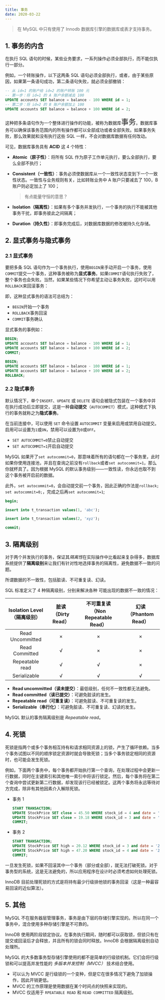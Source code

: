```yaml
---
title: 事务
date: 2020-03-22
---
```


> 在 MySQL 中只有使用了 Innodb 数据库引擎的数据库或表才支持事务。

## 1. 事务的内含

在执行 SQL 语句的时候，某些业务要求，一系列操作必须全部执行，而不能仅执行一部分。

例如，一个转账操作，以下这两条 SQL 语句必须全部执行，或者，由于某些原因，如果第一条语句成功，第二条语句失败，就必须全部撤销：

```sql
-- 从 id=1 的账户给 id=2 的账户转账 100 元
-- 第一步：将 id=1 的 A 账户余额减去 100
UPDATE accounts SET balance = balance - 100 WHERE id = 1;
-- 第二步：将 id=2 的 B 账户余额加上 100
UPDATE accounts SET balance = balance + 100 WHERE id = 2;
```

这种把多条语句作为一个整体进行操作的功能，被称为数据库<font size=5>事务</font>。数据库事务可以确保该事务范围内的所有操作都可以全部成功或者全部失败。如果事务失败，那么效果就和没有执行这些 SQL 一样，不会对数据库数据有任何改动。

可见，数据库事务具有 **ACID** 这 4 个特性：

- **Atomic（原子性）**：将所有 SQL 作为原子工作单元执行，要么全部执行，要么全部不执行；

- **Consistent（一致性）**：事务必须使数据库从一个一致性状态变到下一个一致性状态。一致性与业务规则有关，比如转账业务中 A 账户只要减去了 100，B 账户则必定加上了 100；

  > 有点能量守恒的意思？

- **Isolation（隔离性）**：如果有多个事务并发执行，一个事务的执行不能被其他事务干扰，即事务彼此之间隔离；

- **Duration（持久性）**：即事务完成后，对数据库数据的修改被持久化存储。

## 2. 显式事务与隐式事务

### 2.1 显式事务

要把多条 SQL 语句作为一个事务执行，使用`BEGIN`来手动开启一个事务，使用`COMMIT`提交一个事务，这种事务被称为**显式事务**。如果`COMMIT`语句执行失败了，整个事务也会失败。当然，如果某些情况下你希望主动让事务失败，这时可以用`ROLLBACK`来回滚事务：

即，这种显式事务的语法可总结为：

- `BEGIN`开始一个事务
- `ROLLBACK`事务回滚
- `COMMIT`事务确认

显式事务的事例如：

```sql
BEGIN;
UPDATE accounts SET balance = balance - 100 WHERE id = 1;
UPDATE accounts SET balance = balance + 100 WHERE id = 2;
COMMIT;
```

```sql
BEGIN;
UPDATE accounts SET balance = balance - 100 WHERE id = 1;
UPDATE accounts SET balance = balance + 100 WHERE id = 2;
ROLLBACK;
```

### 2.2 隐式事务

默认情况下，单个`INSERT`、`UPDATE` 或 `DELETE` 语句会被隐式包装在一个事务中并在执行成功后立即提交，这是一种**自动提交**（`AUTOCOMMIT`）模式，这种模式下执行的事务就称之为**隐式事务**。

在当前连接中，可以使用 `SET` 命令设置 `AUTOCOMMIT` 变量来启用或禁用自动提交。启用可以设置为`1`或`ON`，禁用可以设置为`0`或`OFF`。

- `SET AUTOCOMMIT=0`禁止自动提交
- `SET AUTOCOMMIT=1`开启自动提交

MySQL 如果开了`set autocommit=0`，那意味着所有的语句都在一个事务里，此时如果你使用连接池，并且在查询之前没有`rollback`或者`set autocommit=1`，那么你就杯具了。因为根据 MySQL 的默认事务级别——一致性读，你永远也取不到这个事务被开启前的数据。

此外，`set autocommit=0`，会自动提交前一个事务，因此正确的作法是`rollback; set autocommit=0;`，完成之后再`set autocommit=1`;

```sql
begin;

insert into t_transaction values(1, 'abc');

insert into t_transaction values(2, 'xyz');

commit;
```

## 3. 隔离级别

对于两个并发执行的事务，保证其*隔离性*在实际操作中比看起来复杂得多，数据库系统提供了**隔离级别**来让我们有针对性地选择事务的隔离性，避免数据不一致的问题。

所谓数据的不一致性，包括脏读、不可重复读、幻读。

SQL 标准定义了 4 种隔离级别，分别来解决各种 可能出现的数据不一致的情况：

|Isolation Level<br />（隔离级别） | 脏读<br />（Dirty Read） | 不可重复读<br />（Non Repeatable Read） | 幻读<br />（Phantom Read） |
| :-----------------------------------: | :----------------------------: | :-------------------------------------------------: | :------------------------------------: |
| Read Uncommitted      | ×                       | ×                                              | ×                                 |
| Read Committed | √                           | ×                                              | ×                                 |
| Repeatable read | √                           | √                                                | ×                                  |
| Serializable          | √                           | √                                                | √                                  |

- **Read uncommitted（读未提交）**：最低级别，任何不一致性都无法避免。
- **Read committed（读已提交）**：可避免脏读的发生。
- **Repeatable read（可重复读）**：可避免脏读、不可重复读的发生。
- **Serializable（串行化）**：可避免脏读、不可重复读、幻读的发生。

MySQL 默认的事务隔离级别是 *Repeatable read*。

## 4. 死锁

死锁是指两个或多个事务相互持有和请求相同资源上的锁，产生了循环依赖。当多个事务试图以不同的顺序锁定资源时就会导致死锁；当多个事务锁定相同的资源时，也可能会发生死锁。

例如，下面两个事务中，每个事务都开始执行第一个查询，在处理过程中会更新一行数据，同时在主键索引和其他唯一索引中将该行锁定。然后，每个事务将在第二个查询中尝试更新第二行数据，却发现该行已经被锁定。这两个事务将永远等待对方完成，除非有其他因素介入解除死锁。

- 事务 1

  ```sql
  START TRANSACTION;
  UPDATE StockPrice SET close = 45.50 WHERE stock_id = 4 and date = '2020-05-01';
  UPDATE StockPrice SET close = 19.18 WHERE stock_id = 3 and date = '2020-05-02';
  COMMIT;
  ```

- 事务 2

  ```sql
  START TRANSACTION;
  UPDATE StockPrice SET high = 20.12 WHERE stock_id = 3 and date = '2020-05-02';
  UPDATE StockPrice SET high = 47.20 WHERE stock_id = 4 and date = '2020-05-01';
  COMMIT;
  ```

一旦发生死锁，如果不回滚其中一个事务（部分或全部），就无法打破死锁。对于事务型的系统，这是无法避免的，所以应用程序在设计时必须考虑如何处理死锁。

InnoDB 目前处理死锁的方式是将持有最少行级排他锁的事务回滚（这是一种最容易回滚的近似算法）。

## 5. 其他

MySQL 不在服务器层管理事务，事务是由下层的存储引擎实现的。所以在同一个事务中，混合使用多种存储引擎是不可靠的。

InnoDB 使用两阶段锁定协议。在事务执行期间，随时都可以获取锁，但锁只有在提交或回滚后才会释放，并且所有的锁会同时释放。InnoDB 会根据隔离级别自动处理所。

MySQL 的大多数事务型存储引擎使用的都不是简单的行级锁机制。它们会将行级锁和可以提高并发性能的 *多版本并发控制（MVCC）* 技术结合使用。

- 可以认为 MVCC 是行级锁的一个变种，但是它在很多情况下避免了加锁操作，因此开销更低。
- MVCC 的工作原理是使用数据在某个时间点的快照来实现的。
- MVCC 仅适用于 `RPEATABLE READ` 和 `READ COMMITTED` 隔离级别。
